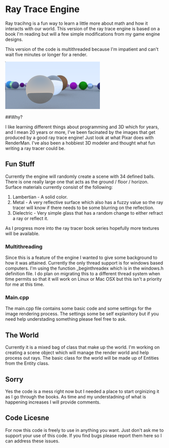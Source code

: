 # Ray Trace Engine

Ray tracihng is a fun way to learn a little more about math and how it interacts with our world.  This version of the ray trace engine is based on a book I'm reading but will a few simple modifications from my game engine designs.

This version of the code is multithreaded because I'm impatient and can't wait five minutes or longer for a render.

![alt_text](https://github.com/lede701/raytrace/blob/master/raytraced.png?raw=true)

##Why?

I like learning different things about programming and 3D which for years, and I mean 20 years or more, I've been facinated by the images that get produced by a good ray trace engine!  Just look at what Pixar does with RenderMan.  I've also been a hobbiest 3D modeler and thought what fun writing a ray tracer could be.

## Fun Stuff

Currently the engine will randomly create a scene with 34 defined balls.  There is one really large one that acts as the ground / floor / horizon.  Surface materials currently consist of the following:

1. Lambertian - A solid color.
2. Metal - A very reflective surface which also has a fuzzy value so the ray tracer will know if there needs to be some blurring on the reflection.
3. Dielectric - Very simple glass that has a random change to either refract a ray or reflect it.

As I progress more into the ray tracer book series hopefully more textures will be available.

### Multithreading

Since this is a feature of the engine I wanted to give some background to how it was attained.  Currently the only thread support is for windows based computers.  I'm using the function _beginthreadex which is in the windows.h definition file.  I do plan on migrating this to a different thread system when time permits so that it will work on Linux or Mac OSX but this isn't a priority for me at this time.

### Main.cpp

The main.cpp file contains some basic code and some settings for the image rendering process.  The settings some be self explanitory but if you need help understading something please feel free to ask.

## The World

Currently it is a mixed bag of class that make up the world.  I'm working on creating a scene object which will manage the render world and help process out rays.  The basic class for the world will be made up of Entities from the Entity class.

## Sorry

Yes the code is a mess right now but I needed a place to start orginizing it as I go through the books.  As time and my understadning of what is happening increases I will provide comments.

## Code Licesne

For now this code is freely to use in anything you want.  Just don't ask me to support your use of this code.  If you find bugs please report them here so I can address these issues.
